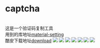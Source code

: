 captcha
====
<br>这是一个验证码复制工具
<br>用到的库地址[material-setting](https://github.com/zzyandzzy/materialsetting)
<br>酷安下载地址[download](http://www.coolapk.com/apk/com.zzy.captcha)
![](https://github.com/zzyandzzy/captcha/raw/master/logo/1.png)
![](https://github.com/zzyandzzy/captcha/raw/master/logo/2.png)
![](https://github.com/zzyandzzy/captcha/raw/master/logo/3.png)
![](https://github.com/zzyandzzy/captcha/raw/master/logo/4.png)
![](https://github.com/zzyandzzy/captcha/raw/master/logo/5.png)
![](https://github.com/zzyandzzy/captcha/raw/master/logo/6.png)
![](https://github.com/zzyandzzy/captcha/raw/master/logo/7.png)
